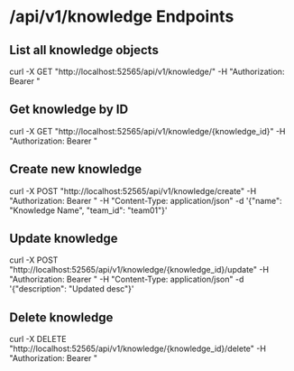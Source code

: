 # /api/v1/knowledge Endpoints

## List all knowledge objects
curl -X GET "http://localhost:52565/api/v1/knowledge/" -H "Authorization: Bearer <token>"

## Get knowledge by ID
curl -X GET "http://localhost:52565/api/v1/knowledge/{knowledge_id}" -H "Authorization: Bearer <token>"

## Create new knowledge
curl -X POST "http://localhost:52565/api/v1/knowledge/create" -H "Authorization: Bearer <token>" -H "Content-Type: application/json" -d '{"name": "Knowledge Name", "team_id": "team01"}'

## Update knowledge
curl -X POST "http://localhost:52565/api/v1/knowledge/{knowledge_id}/update" -H "Authorization: Bearer <token>" -H "Content-Type: application/json" -d '{"description": "Updated desc"}'

## Delete knowledge
curl -X DELETE "http://localhost:52565/api/v1/knowledge/{knowledge_id}/delete" -H "Authorization: Bearer <token>"
